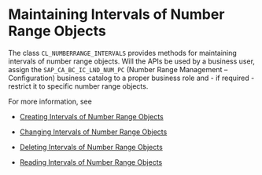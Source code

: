 <!-- loio8ae7a7c28bd44107a427d2213abe2a0e -->

# Maintaining Intervals of Number Range Objects

The class `CL_NUMBERRANGE_INTERVALS` provides methods for maintaining intervals of number range objects. Will the APIs be used by a business user, assign the `SAP_CA_BC_IC_LND_NUM_PC` \(Number Range Management – Configuration\) business catalog to a proper business role and - if required - restrict it to specific number range objects.

For more information, see

-   [Creating Intervals of Number Range Objects](creating-intervals-of-number-range-objects-dd0076e.md)

-   [Changing Intervals of Number Range Objects](changing-intervals-of-number-range-objects-b11dd58.md)

-   [Deleting Intervals of Number Range Objects](deleting-intervals-of-number-range-objects-832caf0.md)

-   [Reading Intervals of Number Range Objects](reading-intervals-of-number-range-objects-0cb77ec.md)


